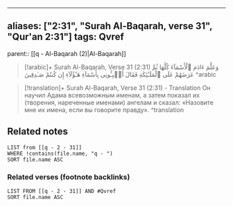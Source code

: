 
---
aliases: ["2:31", "Surah Al-Baqarah, verse 31", "Qur'an 2:31"]
tags: Qvref
---

parent:: [[q - Al-Baqarah (2)|Al-Baqarah]]

> [!arabic]+ Surah Al-Baqarah, Verse 31 (2:31)
> <span class="quran-arabic">وَعَلَّمَ ءَادَمَ ٱلْأَسْمَآءَ كُلَّهَا ثُمَّ عَرَضَهُمْ عَلَى ٱلْمَلَـٰٓئِكَةِ فَقَالَ أَنۢبِـُٔونِى بِأَسْمَآءِ هَـٰٓؤُلَآءِ إِن كُنتُمْ صَـٰدِقِينَ</span>
^arabic

> [!translation]+ Surah Al-Baqarah, Verse 31 (2:31) - Translation
> Он научил Адама всевозможным именам, а затем показал их (творения, нареченные именами) ангелам и сказал: «Назовите мне их имена, если вы говорите правду».
^translation



## Related notes
```dataview
LIST from [[q - 2 - 31]]
WHERE !contains(file.name, "q - ")
SORT file.name ASC
```

### Related verses (footnote backlinks)
```dataview
LIST FROM [[q - 2 - 31]] AND #Qvref
SORT file.name ASC
```

